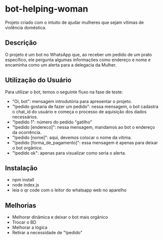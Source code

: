 # bot-helping-woman
Projeto criado com o intuito de ajudar mulheres que sejam vítimas de violência doméstica. 

## Descrição
O projeto é um bot no WhatsApp que, ao receber um pedido de um prato específico, ele pergunta algumas informações como endereço e nome e encaminha como um alerta para a delegacia da Mulher.

## Utilização do Usuário
Para utilizar o bot, temos o seguinte fluxo na fase de teste:

* "Oi, bot": mensagem introdutória para apresentar o projeto.
* "!pedido gostaria de fazer um pedido": nessa mensagem, o bot cadastra o chat_id do usuário e começa o processo de aquisição dos dados necessários.
* "!pedido 1": número do pedido "gatilho"
* "!pedido [endereco]": nessa mensagem, mandamos ao bot o endereço da ocorrência.
* "!pedido [nome]": aqui, devemos colocar o nome da vítima.
* "!pedido [forma_de_pagamento]": essa mensagem é apenas para deixar o bot orgânico.
* "!pedido ok": apenas para visualizar como seria o alerta.

## Instalação
* npm install
* node index.js
* leia o qr code com o leitor do whatsapp web no aparelho

## Melhorias
* Melhorar dinâmica e deixar o bot mais orgânico
* Trocar o BD
* Melhorar a lógica
* Retirar a necessidade de "!pedido"


